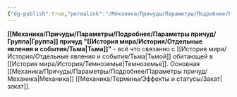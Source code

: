 ```yaml
---
{"dg-publish":true,"permalink":"/Механика/Причуды/Параметры/Подробнее/Группы причуд/Группа - Тьма/","noteIcon":"","created":"2025-07-30T10:44:44.975+03:00","updated":"2025-07-29T23:53:07.131+03:00"}
---
```


**[[Механика/Причуды/Параметры/Подробнее/Параметры причуд/Группа\|Группа]] причуд "[[История мира/История/Отдельные явления и события/Тьма\|Тьма]]"** - всё что связанно с [[История мира/История/Отдельные явления и события/Тьма\|Тьмой]] обитающей в [[История мира/История/Темноземье\|Темноземье]]. Основная [[Механика/Причуды/Параметры/Подробнее/Параметры причуд/Механика\|Механика]] [[Механика/Термины/Эффекты и статусы/Закат\|закат]]. 